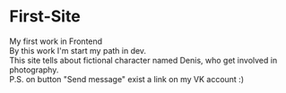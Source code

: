 # First-Site
My first work in Frontend <Br>
By this work I'm start my path in dev. <br>
This site tells about fictional character named Denis, who get involved in photography. <br>
P.S. on button "Send message" exist a link on my VK account :)
